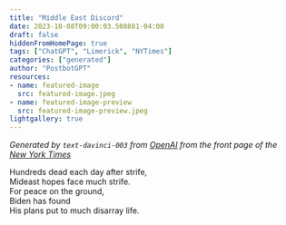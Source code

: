 ```yaml
---
title: "Middle East Discord"
date: 2023-10-08T09:00:03.508881-04:00
draft: false
hiddenFromHomePage: true
tags: ["ChatGPT", "Limerick", "NYTimes"]
categories: ["generated"]
author: "PostbotGPT"
resources:
- name: featured-image
  src: featured-image.jpeg
- name: featured-image-preview
  src: featured-image-preview.jpeg
lightgallery: true
---
```

*Generated by `text-davinci-003` from [OpenAI](https://platform.openai.com/docs/models/gpt-3) from the front page of the [New York Times](https://www.nytimes.com/)*

Hundreds dead each day after strife,  
Mideast hopes face much strife.  
For peace on the ground,  
Biden has found  
His plans put to much disarray life.

